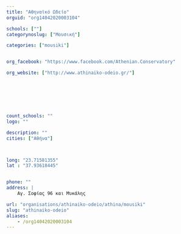 ```yaml
---
title: "Αθηναϊκό Ωδείο"
orguid: "org14042020003104"

schools: [""]
categorynoslug: ["Μουσική"]

categories: ["mousiki"]


org_facebook: "https://www.facebook.com/Athenian.Conservatory"

org_website: ["http://www.athinaiko-odeio.gr/"]







count_schools: ""
logo: ""

description: ""
cities: ["Αθήνα"]



long: "23.71581355"
lat : "37.93618445"


phone: ""
address: |
    Αγ. Σοφίας 96 και Μυκάλης

url: "organisations/athinaiko-odeio/athina/mousiki"
slug: "athinaiko-odeio"
aliases:
    - /org14042020003104
---
```



